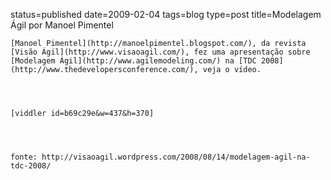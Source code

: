 status=published
date=2009-02-04
tags=blog
type=post
title=Modelagem Ágil por Manoel Pimentel
~~~~~~
[Manoel Pimentel](http://manoelpimentel.blogspot.com/), da revista [Visão Ágil](http://www.visaoagil.com/), fez uma apresentação sobre [Modelagem Ágil](http://www.agilemodeling.com/) na [TDC 2008](http://www.thedevelopersconference.com/), veja o vídeo.




[viddler id=b69c29e&w=437&h=370]




fonte: http://visaoagil.wordpress.com/2008/08/14/modelagem-agil-na-tdc-2008/



